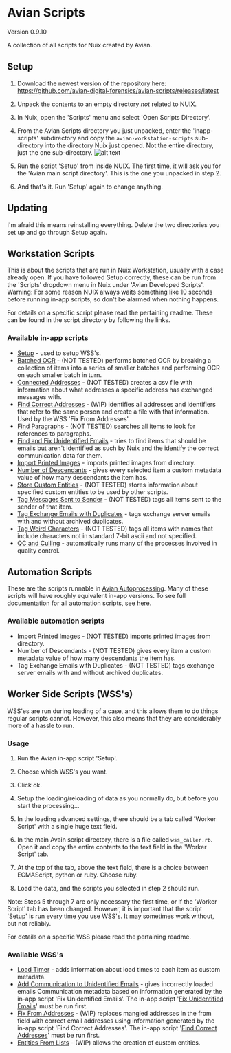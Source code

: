 # Avian Scripts
Version 0.9.10

A collection of all scripts for Nuix created by Avian.

## Setup
1. Download the newest version of the repository here:
https://github.com/avian-digital-forensics/avian-scripts/releases/latest

2. Unpack the contents to an empty directory _not_ related to NUIX.

3. In Nuix, open the 'Scripts' menu and select 'Open Scripts Directory'.

4. From the Avian Scripts directory you just unpacked, enter the 'inapp-scripts' subdirectory and copy the `avian-workstation-scripts` sub-directory into the directory Nuix just opened.
Not the entire directory, just the one sub-directory.
![alt text](resources/readme-images/inapp_script_directory.png "Image showing inapp script directory")

5. Run the script 'Setup' from inside NUIX.
The first time, it will ask you for the 'Avian main script directory'. 
This is the one you unpacked in step 2.

6. And that's it.
Run 'Setup' again to change anything.

## Updating
I'm afraid this means reinstalling everything.
Delete the two directories you set up and go through Setup again.

## Workstation Scripts
This is about the scripts that are run in Nuix Workstation, usually with a case already open.
If you have followed Setup correctly, these can be run from the 'Scripts' dropdown menu in Nuix under 'Avian Developed Scripts'.
Warning: For some reason NUIX always waits something like 10 seconds before running in-app scripts, so don't be alarmed when nothing happens.

For details on a specific script please read the pertaining readme.
These can be found in the script directory by following the links.

### Available in-app scripts
* [Setup](inapp-scripts/avian-workstation-scripts/setup.nuixscript) - used to setup WSS's.
* [Batched OCR](inapp-scripts/avian-workstation-scripts/batched-ocr.nuixscript) - (NOT TESTED) performs batched OCR by breaking a collection of items into a series of smaller batches and performing OCR on each smaller batch in turn.
* [Connected Addresses](inapp-scripts/avian-workstation-scripts/connected-addresses.nuixscript) - (NOT TESTED) creates a csv file with information about what addresses a specific address has exchanged messages with.
* [Find Correct Addresses](inapp-scripts/avian-workstation-scripts/find-correct-addresses.nuixscript) - (WIP) identifies all addresses and identifiers that refer to the same person and create a file with that information.
Used by the WSS 'Fix From Addresses'.
* [Find Paragraphs](inapp-scripts/avian-workstation-scripts/find-paragraphs.nuixscript) - (NOT TESTED) searches all items to look for references to paragraphs.
* [Find and Fix Unidentified Emails](inapp-scripts/avian-workstation-scripts/unidentified-emails.nuixscript) - tries to find items that should be emails but aren't identified as such by Nuix and the identify the correct communication data for them.
* [Import Printed Images](inapp-scripts/avian-workstation-scripts/import-printed-images.nuixscript) - imports printed images from directory.
* [Number of Descendants](inapp-scripts/avian-workstation-scripts/number-of-descendants.nuixscript) - gives every selected item a custom metadata value of how many descendants the item has.
* [Store Custom Entities](inapp-scripts/avian-workstation-scripts/store-custom-entities.nuixscript) - (NOT TESTED) stores information about specified custom entities to be used by other scripts.
* [Tag Messages Sent to Sender](inapp-scripts/avian-workstation-scripts/tag-messages-to-self.nuixscript) - (NOT TESTED) tags all items sent to the sender of that item.
* [Tag Exchange Emails with Duplicates](inapp-scripts/avian-workstation-scripts/tag-exchange-emails-with-duplicates.nuixscript) - tags exchange server emails with and without archived duplicates.
* [Tag Weird Characters](inapp-scripts/avian-workstation-scripts/tag-weird-characters.nuixscript) - (NOT TESTED) tags all items with names that include characters not in standard 7-bit ascii and not specified.
* [QC and Culling](inapp-scripts/avian-workstation-scripts/qc-cull.nuixscript) - automatically runs many of the processes involved in quality control.

## Automation Scripts
These are the scripts runnable in [Avian Autoprocessing](https://github.com/avian-digital-forensics/auto-processing).
Many of these scripts will have roughly equivalent in-app versions.
To see full documentation for all automation scripts, see [here](inapp-scripts/automation-scripts/script_descriptions.md).

### Available automation scripts
* Import Printed Images - (NOT TESTED) imports printed images from directory.
* Number of Descendants - (NOT TESTED) gives every item a custom metadata value of how many descendants the item has.
* Tag Exchange Emails with Duplicates - (NOT TESTED) tags exchange server emails with and without archived duplicates.

## Worker Side Scripts (WSS's)
WSS'es are run during loading of a case, and this allows them to do things regular scripts cannot.
However, this also means that they are considerably more of a hassle to run.

### Usage
1. Run the Avian in-app script 'Setup'.

2. Choose which WSS's you want.

3. Click ok.

4. Setup the loading/reloading of data as you normally do, but before you start the processing...

5. In the loading advanced settings, there should be a tab called 'Worker Script' with a single huge text field.

6. In the main Avain script directory, there is a file called `wss_caller.rb`.
Open it and copy the entire contents to the text field in the 'Worker Script' tab.

7. At the top of the tab, above the text field, there is a choice between ECMAScript, python or ruby.
Choose ruby.

8. Load the data, and the scripts you selected in step 2 should run.

Note: Steps 5 through 7 are only necessary the first time, or if the 'Worker Script' tab has been changed.
However, it is important that the script 'Setup' is run every time you use WSS's.
It may sometimes work without, but not reliably.

For details on a specific WSS please read the pertaining readme.

### Available WSS's
* [Load Timer](wss/load-timer) - adds information about load times to each item as custom metadata.
* [Add Communication to Unidentified Emails](wss/add-communication-to-unidentified-emails) - gives incorrectly loaded emails Communication metadata based on information generated by the in-app script 'Fix Unidentified Emails'.
The in-app script '[Fix Unidentified Emails](inapp-scripts/avian-workstation-scripts/unidentified-emails.nuixscript)' must be run first.
* [Fix From Addresses](wss/fix-from-addresses) - (WIP) replaces mangled addresses in the from field with correct email addresses using information generated by the in-app script 'Find Correct Addresses'.
The in-app script '[Find Correct Addresses](inapp-scripts/avian-workstation-scripts/find-correct-addresses.nuixscript)' must be run first.
* [Entities From Lists](wss/entities-from-lists) - (WIP) allows the creation of custom entities.
